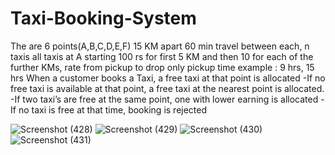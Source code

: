 # Taxi-Booking-System
The are 6 points(A,B,C,D,E,F) 15 KM apart 60 min travel between each, n taxis all taxis at A starting
100 rs for first 5 KM and then 10 for each of the further KMs, rate from pickup to drop only
pickup time example : 9 hrs, 15 hrs
When a customer books a Taxi, a free taxi at that point is allocated
-If no free taxi is available at that point, a free taxi at the nearest point is allocated.
-If two taxi’s are free at the same point, one with lower earning is allocated
-If no taxi is free at that time, booking is rejected


![Screenshot (428)](https://user-images.githubusercontent.com/85915798/216529904-a41bf369-38a7-42cb-ae42-b695636aa8fc.png)
![Screenshot (429)](https://user-images.githubusercontent.com/85915798/216529922-632dc47e-c448-4835-b860-7f7b57a9f5a3.png)
![Screenshot (430)](https://user-images.githubusercontent.com/85915798/216529944-dbb031ef-c1f5-47f0-a47e-60c590a3dcae.png)
![Screenshot (431)](https://user-images.githubusercontent.com/85915798/216529962-c97adb3e-5dda-4d09-9366-b6a22c08a0dd.png)
